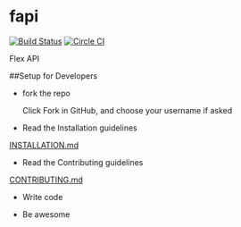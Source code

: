 fapi
====

[![Build Status](https://travis-ci.org/rybakdigital/fapi.svg)](https://travis-ci.org/rybakdigital/fapi)
[![Circle CI](https://circleci.com/gh/rybakdigital/fapi.svg?style=svg)](https://circleci.com/gh/rybakdigital/fapi)

Flex API

##Setup for Developers

 - fork the repo

    Click Fork in GitHub, and choose your username if asked

 - Read the Installation guidelines

[INSTALLATION.md](https://github.com/rybakdigital/fapi/blob/master/INSTALLATION.md)

 - Read the Contributing guidelines

[CONTRIBUTING.md](https://github.com/rybakdigital/fapi/blob/master/CONTRIBUTING.md)

- Write code

- Be awesome
